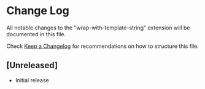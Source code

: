 # Change Log
All notable changes to the "wrap-with-template-string" extension will be documented in this file.

Check [Keep a Changelog](http://keepachangelog.com/) for recommendations on how to structure this file.

## [Unreleased]
- Initial release